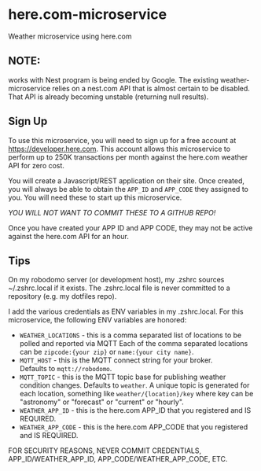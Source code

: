 # here.com-microservice
Weather microservice using here.com

## NOTE: 
works with Nest program is being ended by Google.  The existing weather-microservice relies on a nest.com API that
is almost certain to be disabled.  That API is already becoming unstable (returning null results).

## Sign Up
To use this microservice, you will need to sign up for a free account at https://developer.here.com.  This account 
allows this microservice to perform up to 250K transactions per month against the here.com weather API for zero cost.

You will create a Javascript/REST application on their site.  Once created, you will always be able to obtain the
```APP_ID``` and ```APP_CODE``` they assigned to you.  You will need these to start up this microservice.

*YOU WILL NOT WANT TO COMMIT THESE TO A GITHUB REPO!*

Once you have created your APP ID and APP CODE, they may not be active against the here.com API for an hour.

## Tips

On my robodomo server (or development host), my .zshrc sources ~/.zshrc.local if it exists.  The .zshrc.local
file is never committed to a repository (e.g. my dotfiles repo).

I add the various credentials as ENV variables in my .zshrc.local.  For this microservice, the following ENV variables
are honored:

* ```WEATHER_LOCATIONS``` - this is a comma separated list of locations to be polled and reported via MQTT
Each of the comma separated locations can be ```zipcode:{your zip}``` or ```name:{your city name}```.
* ```MQTT_HOST``` - this is the MQTT connect string for your broker.  
Defaults to ```mqtt://robodomo```.
* ```MQTT_TOPIC``` - this is the MQTT topic base for publishing weather condition changes.
Defaults to ```weather```.  A unique topic is generated for each location, something like ```weather/{location}/key```
where key can be "astronomy" or "forecast" or "current" or "hourly".
* ```WEATHER_APP_ID``` - this is the here.com APP_ID that you registered and IS REQUIRED.
* ```WEATHER_APP_CODE``` - this is the here.com APP_CODE that you registered and IS REQUIRED.

FOR SECURITY REASONS, NEVER COMMIT CREDENTIALS, APP_ID/WEATHER_APP_ID, APP_CODE/WEATHER_APP_CODE, ETC.
